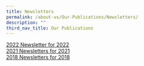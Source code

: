 ```yaml
---
title: Newsletters
permalink: /about-us/Our-Publications/Newsletters/
description: ""
third_nav_title: Our Publications
---
```

[2022 Newsletter for 2022](https://chijstjosephsconvent.moe.edu.sg/qql/slot/u160/2022/Annoucements%202022/CHIJ%20SJC%20Newsletter%202022.pdf)  
[2021 Newsletters for 2021](https://chijstjosephsconvent.moe.edu.sg/about-us/our-publications/newsletters/2021-newsletters)  
[2018 Newsletters for 2018](https://chijstjosephsconvent.moe.edu.sg/about-us/our-publications/newsletters/2018-newsletters-for-2018)